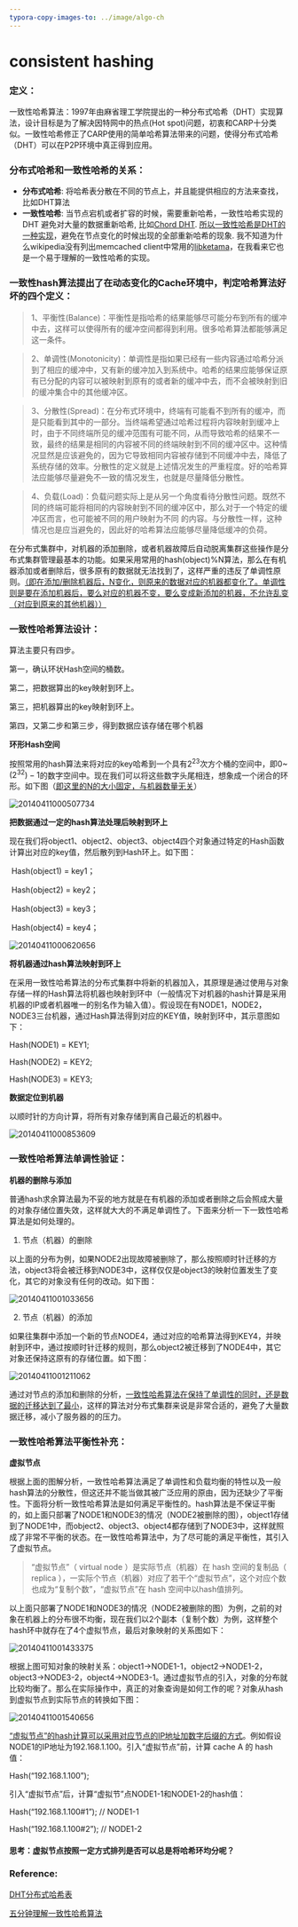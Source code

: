 ```yaml
---
typora-copy-images-to: ../image/algo-ch
---
```


# consistent hashing

### 定义：

一致性哈希算法：1997年由麻省理工学院提出的一种分布式哈希（DHT）实现算法，设计目标是为了解决因特网中的热点(Hot spot)问题，初衷和CARP十分类似。一致性哈希修正了CARP使用的简单哈希算法带来的问题，使得分布式哈希（DHT）可以在P2P环境中真正得到应用。 

### 分布式哈希和一致性哈希的关系：

- **分布式哈希**: 将哈希表分散在不同的节点上，并且能提供相应的方法来查找， 比如DHT算法
- **一致性哈希**: 当节点宕机或者扩容的时候，需要重新哈希，一致性哈希实现的 DHT 避免对大量的数据重新哈希, 比如[Chord DHT](https://en.wikipedia.org/wiki/Chord_(peer-to-peer)). <u>所以一致性哈希是DHT的一种实现</u>，避免在节点变化的时候出现的全部重新哈希的现象. 我不知道为什么wikipedia没有列出memcached client中常用的[libketama](https://www.metabrew.com/article/libketama-consistent-hashing-algo-memcached-clients)，在我看来它也是一个易于理解的一致性哈希的实现。



### 一致性hash算法提出了在动态变化的Cache环境中，判定哈希算法好坏的四个定义：

> 1、平衡性(Balance)：平衡性是指哈希的结果能够尽可能分布到所有的缓冲中去，这样可以使得所有的缓冲空间都得到利用。很多哈希算法都能够满足这一条件。

> 2、单调性(Monotonicity)：单调性是指如果已经有一些内容通过哈希分派到了相应的缓冲中，又有新的缓冲加入到系统中。哈希的结果应能够保证原有已分配的内容可以被映射到原有的或者新的缓冲中去，而不会被映射到旧的缓冲集合中的其他缓冲区。 

> 3、分散性(Spread)：在分布式环境中，终端有可能看不到所有的缓冲，而是只能看到其中的一部分。当终端希望通过哈希过程将内容映射到缓冲上时，由于不同终端所见的缓冲范围有可能不同，从而导致哈希的结果不一致，最终的结果是相同的内容被不同的终端映射到不同的缓冲区中。这种情况显然是应该避免的，因为它导致相同内容被存储到不同缓冲中去，降低了系统存储的效率。分散性的定义就是上述情况发生的严重程度。好的哈希算法应能够尽量避免不一致的情况发生，也就是尽量降低分散性。 

> 4、负载(Load)：负载问题实际上是从另一个角度看待分散性问题。既然不同的终端可能将相同的内容映射到不同的缓冲区中，那么对于一个特定的缓冲区而言，也可能被不同的用户映射为不同 的内容。与分散性一样，这种情况也是应当避免的，因此好的哈希算法应能够尽量降低缓冲的负荷。

在分布式集群中，对机器的添加删除，或者机器故障后自动脱离集群这些操作是分布式集群管理最基本的功能。如果采用常用的hash(object)%N算法，那么在有机器添加或者删除后，很多原有的数据就无法找到了，这样严重的违反了单调性原则。<u>（即在添加/删除机器后，N变化，则原来的数据对应的机器都变化了。单调性则是要在添加机器后，要么对应的机器不变，要么变成新添加的机器，不允许乱变（对应到原来的其他机器））</u>



### 一致性哈希算法设计：

算法主要只有四步。

第一，确认环状Hash空间的桶数。

第二，把数据算出的key映射到环上。

第三，把机器算出的key映射到环上。

第四，又第二步和第三步，得到数据应该存储在哪个机器

**环形Hash空间**

按照常用的hash算法来将对应的key哈希到一个具有$2^{23}$次方个桶的空间中，即$0$~$(2^{32})-1$的数字空间中。现在我们可以将这些数字头尾相连，想象成一个闭合的环形。如下图（<u>即这里的N的大小固定，与机器数量无关</u>）

![20140411000507734](../image/algo-ch/20140411000507734.png)

**把数据通过一定的hash算法处理后映射到环上**

现在我们将object1、object2、object3、object4四个对象通过特定的Hash函数计算出对应的key值，然后散列到Hash环上。如下图：

​    Hash(object1) = key1；

​    Hash(object2) = key2；

​    Hash(object3) = key3；

​    Hash(object4) = key4；

![20140411000620656](../image/algo-ch/20140411000620656-1803611.png)

**将机器通过hash算法映射到环上**

在采用一致性哈希算法的分布式集群中将新的机器加入，其原理是通过使用与对象存储一样的Hash算法将机器也映射到环中（一般情况下对机器的hash计算是采用机器的IP或者机器唯一的别名作为输入值）。假设现在有NODE1，NODE2，NODE3三台机器，通过Hash算法得到对应的KEY值，映射到环中，其示意图如下：

Hash(NODE1) = KEY1;

Hash(NODE2) = KEY2;

Hash(NODE3) = KEY3;

**数据定位到机器**

以顺时针的方向计算，将所有对象存储到离自己最近的机器中。

![20140411000853609](../image/algo-ch/20140411000853609.png)

### 一致性哈希算法单调性验证：

**机器的删除与添加**

普通hash求余算法最为不妥的地方就是在有机器的添加或者删除之后会照成大量的对象存储位置失效，这样就大大的不满足单调性了。下面来分析一下一致性哈希算法是如何处理的。

1. 节点（机器）的删除

​    以上面的分布为例，如果NODE2出现故障被删除了，那么按照顺时针迁移的方法，object3将会被迁移到NODE3中，这样仅仅是object3的映射位置发生了变化，其它的对象没有任何的改动。如下图：

![20140411001033656](../image/algo-ch/20140411001033656-1804167.png)

2. 节点（机器）的添加 

​    如果往集群中添加一个新的节点NODE4，通过对应的哈希算法得到KEY4，并映射到环中，通过按顺时针迁移的规则，那么object2被迁移到了NODE4中，其它对象还保持这原有的存储位置。如下图：

![20140411001211062](../image/algo-ch/20140411001211062.png)

通过对节点的添加和删除的分析，<u>一致性哈希算法在保持了单调性的同时，还是数据的迁移达到了最小</u>，这样的算法对分布式集群来说是非常合适的，避免了大量数据迁移，减小了服务器的的压力。

### 一致性哈希算法平衡性补充：

**虚拟节点**

根据上面的图解分析，一致性哈希算法满足了单调性和负载均衡的特性以及一般hash算法的分散性，但这还并不能当做其被广泛应用的原由，因为还缺少了平衡性。下面将分析一致性哈希算法是如何满足平衡性的。hash算法是不保证平衡的，如上面只部署了NODE1和NODE3的情况（NODE2被删除的图），object1存储到了NODE1中，而object2、object3、object4都存储到了NODE3中，这样就照成了非常不平衡的状态。在一致性哈希算法中，为了尽可能的满足平衡性，其引入了虚拟节点。

> “虚拟节点”（ virtual node ）是实际节点（机器）在 hash 空间的复制品（ replica ），一实际个节点（机器）对应了若干个“虚拟节点”，这个对应个数也成为“复制个数”，“虚拟节点”在 hash 空间中以hash值排列。

以上面只部署了NODE1和NODE3的情况（NODE2被删除的图）为例，之前的对象在机器上的分布很不均衡，现在我们以2个副本（复制个数）为例，这样整个hash环中就存在了4个虚拟节点，最后对象映射的关系图如下：

![20140411001433375](../image/algo-ch/20140411001433375.png)

根据上图可知对象的映射关系：object1->NODE1-1，object2->NODE1-2，object3->NODE3-2，object4->NODE3-1。通过虚拟节点的引入，对象的分布就比较均衡了。那么在实际操作中，真正的对象查询是如何工作的呢？对象从hash到虚拟节点到实际节点的转换如下图：

![20140411001540656](../image/algo-ch/20140411001540656.png)

<u>“虚拟节点”的hash计算可以采用对应节点的IP地址加数字后缀的方式</u>。例如假设NODE1的IP地址为192.168.1.100。引入“虚拟节点”前，计算 cache A 的 hash 值：

Hash(“192.168.1.100”);

引入“虚拟节点”后，计算“虚拟节”点NODE1-1和NODE1-2的hash值：

Hash(“192.168.1.100#1”); // NODE1-1

Hash(“192.168.1.100#2”); // NODE1-2

#### 思考：虚拟节点按照一定方式排列是否可以总是将哈希环均分呢？



### Reference:

[DHT分布式哈希表](http://colobu.com/2018/03/26/distributed-hash-table/)

[五分钟理解一致性哈希算法](https://blog.csdn.net/cywosp/article/details/23397179)